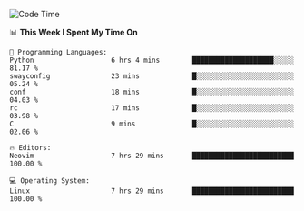 <!-- [![Top Langs](https://github-readme-stats.vercel.app/api/top-langs/?username=gagahsyuja&theme=dracula&hide_border=true&border_radius=7)](https://github.com/anuraghazra/github-readme-stats) -->

<!--START_SECTION:waka-->
![Code Time](http://img.shields.io/badge/Code%20Time-1%2C441%20hrs%2044%20mins-blue)

📊 **This Week I Spent My Time On** 

```text
💬 Programming Languages: 
Python                   6 hrs 4 mins        ████████████████████░░░░░   81.17 % 
swayconfig               23 mins             █░░░░░░░░░░░░░░░░░░░░░░░░   05.24 % 
conf                     18 mins             █░░░░░░░░░░░░░░░░░░░░░░░░   04.03 % 
rc                       17 mins             █░░░░░░░░░░░░░░░░░░░░░░░░   03.98 % 
C                        9 mins              █░░░░░░░░░░░░░░░░░░░░░░░░   02.06 % 

🔥 Editors: 
Neovim                   7 hrs 29 mins       █████████████████████████   100.00 % 

💻 Operating System: 
Linux                    7 hrs 29 mins       █████████████████████████   100.00 % 
```


<!--END_SECTION:waka-->
